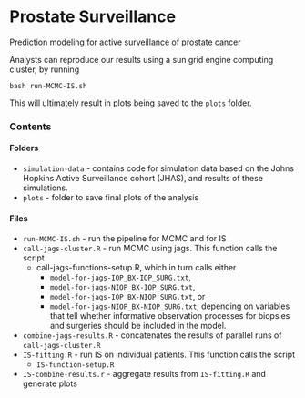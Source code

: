 Prostate Surveillance
===========

Prediction modeling for active surveillance of prostate cancer

Analysts can reproduce our results using a sun grid engine computing cluster, by running

`bash run-MCMC-IS.sh`

This will ultimately result in plots being saved to the `plots` folder.

### Contents

#### Folders
* `simulation-data` - contains code for simulation data based on the Johns Hopkins Active Surveillance cohort (JHAS), and results of these simulations. 
* `plots` - folder to save final plots of the analysis

#### Files
* `run-MCMC-IS.sh` - run the pipeline for MCMC and for IS
* `call-jags-cluster.R` - run MCMC using jags. This function calls the script
    - call-jags-functions-setup.R, which in turn calls either
        + `model-for-jags-IOP_BX-IOP_SURG.txt`,
        + `model-for-jags-NIOP_BX-IOP_SURG.txt`,
        + `model-for-jags-IOP_BX-NIOP_SURG.txt`, or
        + `model-for-jags-NIOP_BX-NIOP_SURG.txt`, depending on variables that tell whether informative observation processes for biopsies and surgeries should be included in the model.
* `combine-jags-results.R` - concatenates the results of parallel runs of `call-jags-cluster.R`
* `IS-fitting.R` - run IS on individual patients. This function calls the script
    - `IS-function-setup.R`
* `IS-combine-results.r` - aggregate results from `IS-fitting.R` and generate plots







